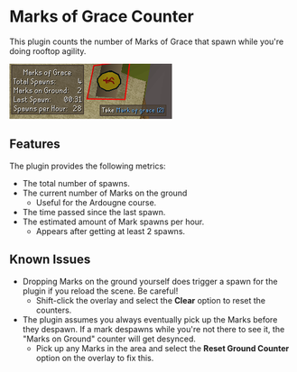 # Marks of Grace Counter
This plugin counts the number of Marks of Grace
that spawn while you're doing rooftop agility.

![The plugin in action](/images/marks.png)

## Features
The plugin provides the following metrics:
* The total number of spawns.
* The current number of Marks on the ground
    * Useful for the Ardougne course.
* The time passed since the last spawn.
* The estimated amount of Mark spawns per hour.
    * Appears after getting at least 2 spawns.
    
## Known Issues
* Dropping Marks on the ground yourself does
trigger a spawn for the plugin if you reload
the scene. Be careful!
    * Shift-click the overlay and select the
    __Clear__ option to reset the counters.
* The plugin assumes you always eventually pick
up the Marks before they despawn. If a mark
despawns while you're not there to see it,
the "Marks on Ground" counter will get desynced.
    * Pick up any Marks in the area and select
    the __Reset Ground Counter__ option on the
    overlay to fix this.